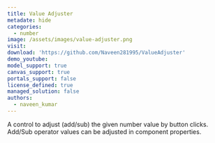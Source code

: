 ```yaml
---
title: Value Adjuster
metadate: hide
categories:
  - number
image: /assets/images/value-adjuster.png
visit: 
download: 'https://github.com/Naveen281995/ValueAdjuster'
demo_youtube: 
model_support: true
canvas_support: true
portals_support: false
license_defined: true
managed_solution: false
authors:
  - naveen_kumar
---
```

A control to adjust (add/sub) the given number value by button clicks. Add/Sub operator values can be adjusted in component properties.
